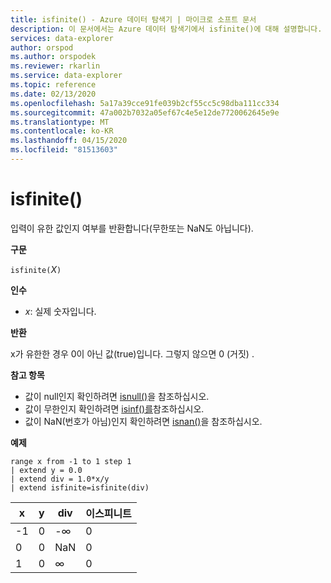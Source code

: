 ```yaml
---
title: isfinite() - Azure 데이터 탐색기 | 마이크로 소프트 문서
description: 이 문서에서는 Azure 데이터 탐색기에서 isfinite()에 대해 설명합니다.
services: data-explorer
author: orspod
ms.author: orspodek
ms.reviewer: rkarlin
ms.service: data-explorer
ms.topic: reference
ms.date: 02/13/2020
ms.openlocfilehash: 5a17a39cce91fe039b2cf55cc5c98dba111cc334
ms.sourcegitcommit: 47a002b7032a05ef67c4e5e12de7720062645e9e
ms.translationtype: MT
ms.contentlocale: ko-KR
ms.lasthandoff: 04/15/2020
ms.locfileid: "81513603"
---
```

# <a name="isfinite"></a>isfinite()

입력이 유한 값인지 여부를 반환합니다(무한또는 NaN도 아닙니다).

**구문**

`isfinite(`*Ⅹ*`)`

**인수**

* *x*: 실제 숫자입니다.

**반환**

x가 유한한 경우 0이 아닌 값(true)입니다. 그렇지 않으면 0 (거짓) .

**참고 항목**

* 값이 null인지 확인하려면 [isnull()](isnullfunction.md)을 참조하십시오.
* 값이 무한인지 확인하려면 [isinf()를](isinffunction.md)참조하십시오.
* 값이 NaN(번호가 아님)인지 확인하려면 [isnan()](isnanfunction.md)을 참조하십시오.

**예제**

```kusto
range x from -1 to 1 step 1
| extend y = 0.0
| extend div = 1.0*x/y
| extend isfinite=isfinite(div)
```

|x|y|div|이스피니트|
|---|---|---|---|
|-1|0|-∞|0|
|0|0|NaN|0|
|1|0|∞|0|